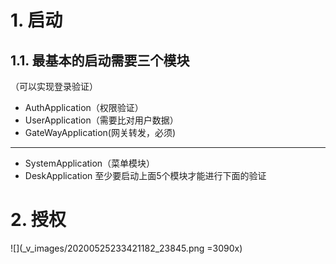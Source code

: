 # 1. 启动
## 1.1. 最基本的启动需要三个模块
（可以实现登录验证）

-  AuthApplication（权限验证）
- UserApplication（需要比对用户数据）
- GateWayApplication(网关转发，必须)

***
- SystemApplication（菜单模块）
- DeskApplication
至少要启动上面5个模块才能进行下面的验证
# 2. 授权
![](_v_images/20200525233421182_23845.png =3090x)
